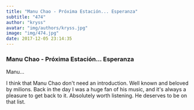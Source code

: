 ```yaml
---
title: "Manu Chao - Próxima Estación... Esperanza"
subtitle: "474"
author: "kryss"
avatar: "img/authors/kryss.jpg"
image: "img/474.jpg"
date: 2017-12-05 23:14:35
---
```


### Manu Chao - Próxima Estación... Esperanza
Manu...

I think that Manu Chao don't need an introduction. Well known and beloved by milions. Back in the day I was a huge fan of his music, and it's always a pleasure to get back to it. Absolutely worth listening. He deserves to be on that list.
